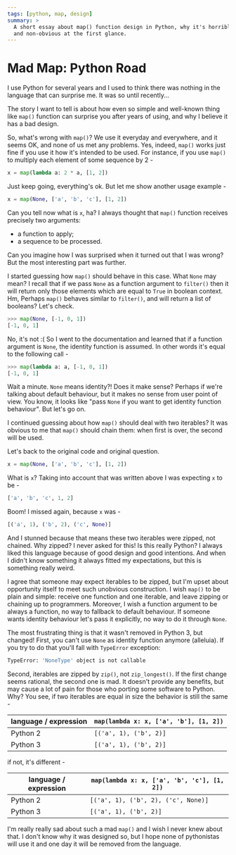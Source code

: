 ```yaml
---
tags: [python, map, design]
summary: >
  A short essay about map() function design in Python, why it's horrible
  and non-obvious at the first glance.
---
```


Mad Map: Python Road
====================

I use Python for several years and I used to think there was nothing in
the language that can surprise me. It was so until recently...

The story I want to tell is about how even so simple and well-known thing
like `map()` function can surprise you after years of using, and why I
believe it has a bad design.

So, what's wrong with `map()`? We use it everyday and everywhere, and it
seems OK, and none of us met any problems. Yes, indeed, `map()` works
just fine if you use it how it's intended to be used. For instance, if
you use `map()` to multiply each element of some sequence by 2 -

```python
x = map(lambda a: 2 * a, [1, 2])
```

Just keep going, everything's ok. But let me show another usage example -

```python
x = map(None, ['a', 'b', 'c'], [1, 2])
```

Can you tell now what is `x`, ha? I always thought that `map()` function
receives precisely two arguments:

* a function to apply;
* a sequence to be processed.

Can you imagine how I was surprised when it turned out that I was wrong?
But the most interesting part was further.

I started guessing how `map()` should behave in this case. What `None` may
mean? I recall that if we pass `None` as a function argument to `filter()`
then it will return only those elements which are equal to `True` in
boolean context. Hm, Perhaps `map()` behaves similar to `filter()`, and
will return a list of booleans? Let's check.

```python
>>> map(None, [-1, 0, 1])
[-1, 0, 1]
```

No, it's not :( So I went to the documentation and learned that if a function
argument is `None`, the identity function is assumed. In other words it's
equal to the following call -

```python
>>> map(lambda a: a, [-1, 0, 1])
[-1, 0, 1]
```

Wait a minute. `None` means identity?! Does it make sense? Perhaps if we're
talking about default behaviour, but it makes no sense from user point of
view. You know, it looks like "pass `None` if you want to get identity
function behaviour". But let's go on.

I continued guessing about how `map()` should deal with two iterables? It
was obvious to me that `map()` should chain them: when first is over,
the second will be used.

Let's back to the original code and original question.

```python
x = map(None, ['a', 'b', 'c'], [1, 2])
```

What is `x`? Taking into account that was written above I was expecting
`x` to be -

```python
['a', 'b', 'c', 1, 2]
```

Boom! I missed again, because `x` was -

```python
[('a', 1), ('b', 2), ('c', None)]
```

And I stunned because that means these two iterables were zipped, not
chained. Why zipped? I never asked for this! Is this really Python?
I always liked this language because of good design and good intentions.
And when I didn't know something it always fitted my expectations, but
this is something really weird.

I agree that someone may expect iterables to be zipped, but I'm upset
about opportunity itself to meet such unobvious construction. I wish
`map()` to be plain and simple: receive one function and one iterable,
and leave zipping or chaining up to programmers. Moreover, I wish a
function argument to be always a function, no way to fallback to default
behaviour. If someone wants identity behaviour let's pass it explicitly,
no way to do it through `None`.

The most frustrating thing is that it wasn't removed in Python 3, but
changed! First, you can't use `None` as identity function anymore
(alleluia). If you try to do that you'll fall with `TypeError` exception:

```bash
TypeError: 'NoneType' object is not callable
```

Second, iterables are zipped by `zip()`, not `zip_longest()`. If the
first change seems rational, the second one is mad. It doesn't provide
any benefits, but may cause a lot of pain for those who porting some
software to Python. Why? You see, if two iterables are equal in size
the behavior is still the same -

| language / expression | `map(lambda x: x, ['a', 'b'], [1, 2])` |
| --------------------- | -------------------------------------- |
| Python 2              | `[('a', 1), ('b', 2)]`                 |
| Python 3              | `[('a', 1), ('b', 2)]`                 |

if not, it's different -

| language / expression | `map(lambda x: x, ['a', 'b', 'c'], [1, 2])` |
| --------------------- | ------------------------------------------- |
| Python 2              | `[('a', 1), ('b', 2), ('c', None)]`         |
| Python 3              | `[('a', 1), ('b', 2)]`                      |

I'm really really sad about such a mad `map()` and I wish I never knew
about that. I don't know why it was designed so, but I hope none of
pythonistas will use it and one day it will be removed from the language.
